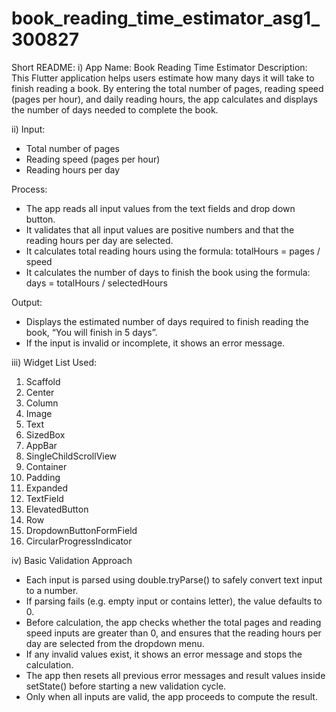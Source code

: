 # book_reading_time_estimator_asg1_300827

Short README:
i)	App Name: Book Reading Time Estimator
Description: 
This Flutter application helps users estimate how many days it will take to finish reading a book. By entering the total number of pages, reading speed (pages per hour), and daily reading hours, the app calculates and displays the number of days needed to complete the book.

ii)	Input: 
-	Total number of pages
-	Reading speed (pages per hour)
-	Reading hours per day

Process: 
-	The app reads all input values from the text fields and drop down button.
-	It validates that all input values are positive numbers and that the reading hours per day are selected.
-	It calculates total reading hours using the formula:
totalHours = pages / speed
-	It calculates the number of days to finish the book using the formula:
days = totalHours / selectedHours

Output: 
-	Displays the estimated number of days required to finish reading the book, “You will finish in 5 days”.
-	If the input is invalid or incomplete, it shows an error message.


iii)	Widget List Used:
1.	Scaffold
2.	Center
3.	Column
4.	Image
5.	Text
6.	SizedBox
7.	AppBar
8.	SingleChildScrollView
9.	Container
10.	Padding
11.	Expanded
12.	TextField
13.	ElevatedButton
14.	Row
15.	DropdownButtonFormField
16.	CircularProgressIndicator

iv)	Basic Validation Approach
-	Each input is parsed using double.tryParse() to safely convert text input to a number.
-	If parsing fails (e.g. empty input or contains letter), the value defaults to 0.
-	Before calculation, the app checks whether the total pages and reading speed inputs are greater than 0, and ensures that the reading hours per day are selected from the dropdown menu.
-	If any invalid values exist, it shows an error message and stops the calculation.
-	The app then resets all previous error messages and result values inside setState() before starting a new validation cycle.
-	Only when all inputs are valid, the app proceeds to compute the result.